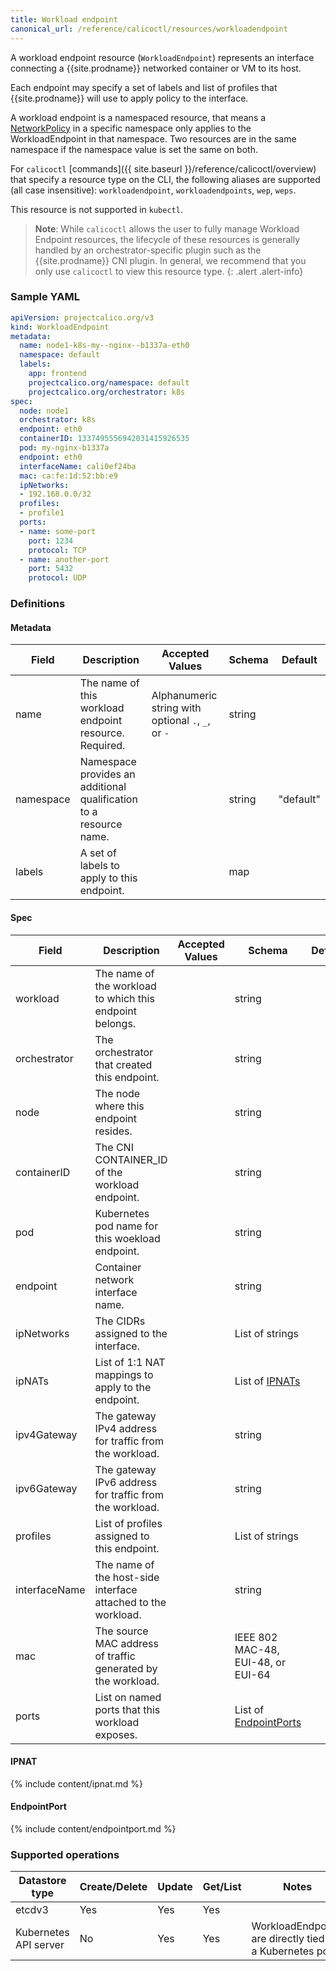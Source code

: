 ```yaml
---
title: Workload endpoint
canonical_url: /reference/calicoctl/resources/workloadendpoint
---
```


A workload endpoint resource (`WorkloadEndpoint`) represents an interface
connecting a {{site.prodname}} networked container or VM to its host.

Each endpoint may specify a set of labels and list of profiles that {{site.prodname}} will use
to apply policy to the interface.

A workload endpoint is a namespaced resource, that means a
[NetworkPolicy]({{site.url}}/{{page.version}}/reference/resources/networkpolicy)
in a specific namespace only applies to the WorkloadEndpoint in that namespace.
Two resources are in the same namespace if the namespace value is set the same
on both.

For `calicoctl` [commands]({{ site.baseurl }}/reference/calicoctl/overview)
that specify a resource type on the CLI, the following aliases are supported (all case
insensitive): `workloadendpoint`, `workloadendpoints`, `wep`, `weps`.

This resource is not supported in `kubectl`.

> **Note**: While `calicoctl` allows the user to fully manage Workload Endpoint resources,
> the lifecycle of these resources is generally handled by an orchestrator-specific
> plugin such as the {{site.prodname}} CNI plugin. In general, we recommend that you only
> use `calicoctl` to view this resource type.
{: .alert .alert-info}

### Sample YAML

```yaml
apiVersion: projectcalico.org/v3
kind: WorkloadEndpoint
metadata:
  name: node1-k8s-my--nginx--b1337a-eth0
  namespace: default
  labels:
    app: frontend
    projectcalico.org/namespace: default
    projectcalico.org/orchestrator: k8s
spec:
  node: node1
  orchestrator: k8s
  endpoint: eth0
  containerID: 1337495556942031415926535
  pod: my-nginx-b1337a
  endpoint: eth0
  interfaceName: cali0ef24ba
  mac: ca:fe:1d:52:bb:e9
  ipNetworks:
  - 192.168.0.0/32
  profiles:
  - profile1
  ports:
  - name: some-port
    port: 1234
    protocol: TCP
  - name: another-port
    port: 5432
    protocol: UDP
```

### Definitions

#### Metadata

| Field     | Description                                                        | Accepted Values                                          | Schema | Default   |
|-----------|--------------------------------------------------------------------|----------------------------------------------------------|--------|-----------|
| name      | The name of this workload endpoint resource. Required.             |  Alphanumeric string with optional `.`, `_`, or `-`      | string |           |
| namespace | Namespace provides an additional qualification to a resource name. |                                                          | string | "default" |
| labels    | A set of labels to apply to this endpoint.                         |                                                          |   map  |           |

#### Spec

| Field          | Description                                                   | Accepted Values | Schema                                 | Default |
|----------------|---------------------------------------------------------------|-----------------|----------------------------------------|---------|
| workload       | The name of the workload to which this endpoint belongs.      |                 | string                                 |
| orchestrator   | The orchestrator that created this endpoint.                  |                 | string                                 |
| node           | The node where this endpoint resides.                         |                 | string                                 |
| containerID    | The CNI CONTAINER_ID of the workload endpoint.                |                 | string                                 |
| pod            | Kubernetes pod name for this woekload endpoint.               |                 | string                                 |
| endpoint       | Container network interface name.                             |                 | string                                 |
| ipNetworks     | The CIDRs assigned to the interface.                          |                 | List of strings                        |
| ipNATs         | List of 1:1 NAT mappings to apply to the endpoint.            |                 | List of [IPNATs](#ipnat)               |
| ipv4Gateway    | The gateway IPv4 address for traffic from the workload.       |                 | string                                 |
| ipv6Gateway    | The gateway IPv6 address for traffic from the workload.       |                 | string                                 |
| profiles       | List of profiles assigned to this endpoint.                   |                 | List of strings                        |
| interfaceName  | The name of the host-side interface attached to the workload. |                 | string                                 |
| mac            | The source MAC address of traffic generated by the workload.  |                 | IEEE 802 MAC-48, EUI-48, or EUI-64     |
| ports          | List on named ports that this workload exposes.               |                 | List of [EndpointPorts](#endpointport) |


#### IPNAT

{% include content/ipnat.md %}

#### EndpointPort

{% include content/endpointport.md %}

### Supported operations

| Datastore type        | Create/Delete | Update | Get/List | Notes
|-----------------------|---------------|--------|----------|------
| etcdv3                | Yes           | Yes    | Yes      |
| Kubernetes API server | No            | Yes    | Yes      | WorkloadEndpoints are directly tied to a Kubernetes pod.
